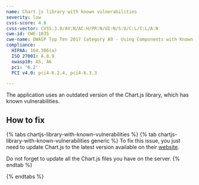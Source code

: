 ```yaml
---
name: Chart.js library with known vulnerabilities
severity: low
cvss-score: 4.8
cvss-vector: CVSS:3.0/AV:N/AC:H/PR:N/UI:N/S:U/C:L/I:L/A:N
cwe-id: CWE-1035
cwe-name: OWASP Top Ten 2017 Category A9 - Using Components with Known Vulnerabilities
compliance:
  HIPAA: 164.306(a)
  ISO 27001: A.8.9
  owasp10: A5, A6
  pci: '6.2'
  PCI v4.0: pci4-6.2.4, pci4-6.3.3

---            
```


The application uses an outdated version of the Chart.js library, which has known vulnerabilities.

## How to fix

{% tabs chartjs-library-with-known-vulnerabilities %}
{% tab chartjs-library-with-known-vulnerabilities generic %}
To fix this issue, you just need to update Chart.js to the latest version available on their [website](https://www.chartjs.org/).

Do not forget to update all the Chart.js files you have on the server.
{% endtab %}

{% endtabs %}
